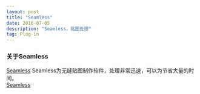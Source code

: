 ```yaml
---
layout: post
title: "Seamless"
date: 2016-07-05
description: "Seamless，贴图处理"
tag: Plug-in
---  
```

### 关于Seamless

[Seamless](http://www.crazybump.com/)
Seamless为无缝贴图制作软件，处理非常迅速，可以为节省大量的时间。      
[Seamless](http://pan.baidu.com/s/1qXOyP7u)
